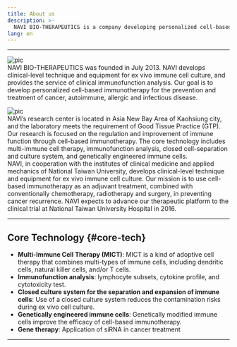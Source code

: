 ```yaml
---
title: About us
description: >-
  NAVI BIO-THERAPEUTICS is a company developing personalized cell-based immunotherapy for the prevention and treatment of cancer, autoimmune, allergic and infectious disease.  
lang: en
---
```


---
![pic](../../images/company/1_NAVI.png)  
NAVI BIO-THERAPEUTICS was founded in July 2013. NAVI develops clinical-level technique and equipment for ex vivo immune cell culture, and provides the service of clinical immunofunction analysis. Our goal is to develop personalized cell-based immunotherapy for the prevention and treatment of cancer, autoimmune, allergic and infectious disease.  

![pic](../../images/company/2_port.png)  
NAVI’s research center is located in Asia New Bay Area of Kaohsiung city, and the laboratory meets the requirement of Good Tissue Practice (GTP). Our research is focused on the regulation and improvement of immune function through cell-based immunotherapy. The core technology includes multi-immune cell therapy, immunofunction analysis, closed cell-separation and culture system, and genetically engineered immune cells.  
NAVI, in cooperation with the institutes of clinical medicine and applied mechanics of National Taiwan University, develops clinical-level technique and equipment for ex vivo immune cell culture. Our mission is to use cell-based immunotherapy as an adjuvant treatment, combined with conventionally chemotherapy, radiotherapy and surgery, in preventing cancer recurrence. NAVI expects to advance our therapeutic platform to the clinical trial at National Taiwan University Hospital in 2016.  

---
  
## Core Technology {#core-tech}
- **Multi-Immune Cell Therapy (MICT)**: MICT is a kind of adoptive cell therapy that combines multi-types of immune cells, including dendritic cells, natural killer cells, and/or T cells.  
- **Immunofunction analysis**: lymphocyte subsets, cytokine profile, and cytotoxicity test.  
- **Closed culture system for the separation and expansion of immune cells**: Use of a closed culture system reduces the contamination risks during ex vivo cell culture.  
- **Genetically engineered immune cells**: Genetically modified immune cells improve the efficacy of cell-based immunotherapy.  
- **Gene therapy**: Application of siRNA in cancer treatment  

---
<!--- old
<br>

## 發展歷程
<script>
	timeline(document.querySelectorAll('.timeline'), {
	  verticalStartPosition: 'right',
	  verticalTrigger: '150px'
	});
</script>
<div class="timeline">
  <div class="timeline__wrap">
    <div class="timeline__items">
    {% for item in page.timeline %}
      <div class="timeline__item">
          <div class="timeline__content">
          	<h2>{{ item.time }}</h2>
            <p>{{ item.event }}</p>
          </div>
      </div>
    {% endfor %}
    </div>
  </div>
</div>
<script src="../timeline/dist/js/timeline.min.js"></script>
<script>
	timeline(document.querySelectorAll('.timeline'), {
	  forceVerticalMode: 800,
	  mode: 'horizontal',
	  visibleItems: 4
	});
</script>
----->

<!------ hidden ----->
<!--
<script>
	timeline(document.querySelectorAll('.timeline'), {
  	verticalStartPosition: 'right',
  	verticalTrigger: '150px'
	});
</script>
-->

<!--
## 顧問
醫療、研發及經營管理顧問團隊  
<ul class="staff">
	{% for person in site.consultants %}
		<li>
			<div class="square-image"><img src="{% include relative-src.html src=person.image_path %}" alt="{{ person.name }}"/></div>
			<div class="name"><a target="_blank" href="{{ person.link }}">{{ person.name }}</a></div>
			<div class="position">{{ person.position }}</div>
		</li>
	{% endfor %}
</ul>
-->
